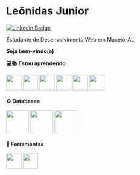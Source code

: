 
# Leônidas Junior
[![Linkedin Badge](https://img.shields.io/badge/-LinkedIn-blue?style=flat-square&logo=Linkedin&logoColor=white&link=https://www.linkedin.com/in/Lucas%20Vicentini-48402b141/)](https://www.linkedin.com/in/le%C3%B4nidas-junior/)

Estudante de Desenvolvimento Web em Maceió-AL

**Seja bem-vindo(a)**

**💻📚 Estou aprendendo</br>**
</br>
<img src="https://cdn.jsdelivr.net/gh/devicons/devicon/icons/javascript/javascript-original.svg" height='40' weight='40'/> <img src="https://cdn.jsdelivr.net/gh/devicons/devicon/icons/typescript/typescript-original.svg" height='40' weight='40'/> <img src="https://cdn.jsdelivr.net/gh/devicons/devicon/icons/html5/html5-original-wordmark.svg" height='40' weight='40'/> <img src="https://cdn.jsdelivr.net/gh/devicons/devicon/icons/css3/css3-original-wordmark.svg" height='40' weight='40'/> <img src="https://cdn.jsdelivr.net/gh/devicons/devicon/icons/unix/unix-original.svg" height='40' weight='40'/> <img src="https://cdn.jsdelivr.net/gh/devicons/devicon/icons/bash/bash-original.svg" height='40' weight='40' /></br>
 </br>
**:gear: Databases</br>**
</br>
<img src="https://cdn.jsdelivr.net/gh/devicons/devicon/icons/mysql/mysql-original-wordmark.svg" height='60' weight='60' /> <img src="https://cdn.jsdelivr.net/gh/devicons/devicon/icons/mongodb/mongodb-original-wordmark.svg" height='60' weight='60' /> <img src="https://cdn.jsdelivr.net/gh/devicons/devicon/icons/microsoftsqlserver/microsoftsqlserver-plain-wordmark.svg" height='60' weight='60' />
</br>
</br>
**:toolbox: Ferramentas**</br>
</br>
<img src="https://cdn.jsdelivr.net/gh/devicons/devicon/icons/visualstudio/visualstudio-plain.svg" height='40' weight='40' /> <img src="https://cdn.jsdelivr.net/gh/devicons/devicon/icons/git/git-original.svg" height='40' weight='40' />
</br></br>
